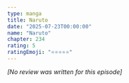 ```yaml
---
type: manga
title: Naruto
date: "2025-07-23T00:00:00"
name: "Naruto"
chapter: 234
rating: 5
ratingEmoji: "⭐️⭐️⭐️⭐️⭐️"
---
```


_[No review was written for this episode]_